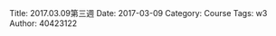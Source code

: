 Title: 2017.03.09第三週
Date: 2017-03-09
Category: Course
Tags: w3
Author: 40423122

<!-- PELICAN_END_SUMMARY -->
